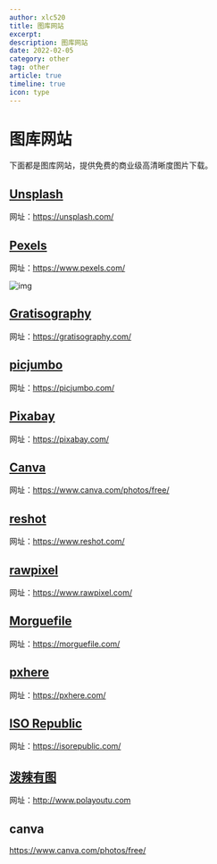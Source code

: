 ```yaml
---
author: xlc520
title: 图库网站
excerpt: 
description: 图库网站
date: 2022-02-05
category: other
tag: other
article: true
timeline: true
icon: type
---
```


# 图库网站

下面都是图库网站，提供免费的商业级高清晰度图片下载。

## [Unsplash](https://unsplash.com/)

网址：<https://unsplash.com/>

## [Pexels](https://www.pexels.com/)

网址：<https://www.pexels.com/>

![img](https://bitbucket.org/xlc520/blogasset/raw/main/images2/1545582120878-ac07dfce-bdea-4959-8b7f-256102fdf2e9.jpeg)

## [Gratisography](https://gratisography.com/)

网址：<https://gratisography.com/>

## [picjumbo](https://picjumbo.com/)

网址：<https://picjumbo.com/>

## [Pixabay](https://pixabay.com/)

网址：<https://pixabay.com/>

## [Canva](https://www.canva.com/photos/free/)

网址：<https://www.canva.com/photos/free/>

## [reshot](https://www.reshot.com/)

网址：<https://www.reshot.com/>

## [rawpixel](https://www.rawpixel.com/)

网址：<https://www.rawpixel.com/>

## [Morguefile](https://morguefile.com/)

网址：<https://morguefile.com/>

## [pxhere](https://pxhere.com/)

网址：<https://pxhere.com/>

## [ISO Republic](https://isorepublic.com/)

网址：<https://isorepublic.com/>

## [泼辣有图](http://www.polayoutu.com)

网址：<http://www.polayoutu.com>

## canva

<https://www.canva.com/photos/free/>
